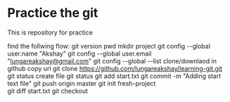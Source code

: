 # Practice the git
This is repository for practice

find the follwing flow:
git version
pwd
mkdir project
git config --global user.name "Akshay"
git config --global user.email "lungareakshay@gmail.com"
git config --global --list 
clone/downlaod in github
copy url 
git clone https://github.com/lungareakshay/learning-git.git
git status
create file
git status 
git add start.txt
git commit -m "Adding start text file"
git push origin master 
git init fresh-project  
git diff start.txt
git checkout
